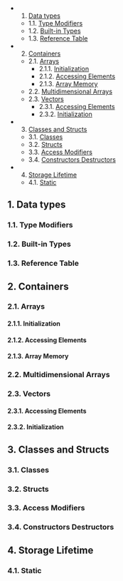 <!-- vscode-markdown-toc -->
* 1. [Data types](#Datatypes)
	* 1.1. [Type Modifiers](#TypeModifiers)
	* 1.2. [Built-in Types](#Built-inTypes)
	* 1.3. [Reference Table](#ReferenceTable)
* 2. [Containers](#Containers)
	* 2.1. [Arrays](#Arrays)
		* 2.1.1. [Initialization](#Initialization)
		* 2.1.2. [Accessing Elements](#AccessingElements)
		* 2.1.3. [Array Memory](#ArrayMemory)
	* 2.2. [Multidimensional Arrays](#MultidimensionalArrays)
	* 2.3. [Vectors](#Vectors)
		* 2.3.1. [Accessing Elements](#AccessingElements-1)
		* 2.3.2. [Initialization](#Initialization-1)
* 3. [Classes and Structs](#ClassesandStructs)
	* 3.1. [Classes](#Classes)
	* 3.2. [Structs](#Structs)
	* 3.3. [Access Modifiers](#AccessModifiers)
	* 3.4. [Constructors Destructors](#ConstructorsDestructors)
* 4. [Storage Lifetime](#StorageLifetime)
	* 4.1. [Static](#Static)

<!-- vscode-markdown-toc-config
	numbering=true
	autoSave=true
	/vscode-markdown-toc-config -->
<!-- /vscode-markdown-toc -->

##  1. <a name='Datatypes'></a>Data types

###  1.1. <a name='TypeModifiers'></a>Type Modifiers

###  1.2. <a name='Built-inTypes'></a>Built-in Types

###  1.3. <a name='ReferenceTable'></a>Reference Table

##  2. <a name='Containers'></a>Containers

###  2.1. <a name='Arrays'></a>Arrays 

####  2.1.1. <a name='Initialization'></a>Initialization

####  2.1.2. <a name='AccessingElements'></a>Accessing Elements

####  2.1.3. <a name='ArrayMemory'></a>Array Memory

###  2.2. <a name='MultidimensionalArrays'></a>Multidimensional Arrays

###  2.3. <a name='Vectors'></a>Vectors

####  2.3.1. <a name='AccessingElements-1'></a>Accessing Elements

####  2.3.2. <a name='Initialization-1'></a>Initialization

##  3. <a name='ClassesandStructs'></a>Classes and Structs

###  3.1. <a name='Classes'></a>Classes 

###  3.2. <a name='Structs'></a>Structs

###  3.3. <a name='AccessModifiers'></a>Access Modifiers

###  3.4. <a name='ConstructorsDestructors'></a>Constructors Destructors

##  4. <a name='StorageLifetime'></a>Storage Lifetime

###  4.1. <a name='Static'></a>Static